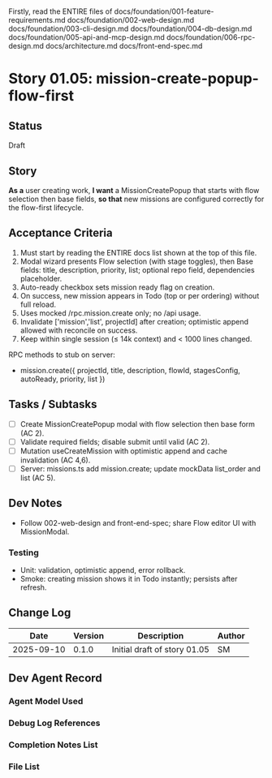 # <!-- Powered by BMAD™ Core -->

Firstly, read the ENTIRE files of 
docs/foundation/001-feature-requirements.md
docs/foundation/002-web-design.md
docs/foundation/003-cli-design.md
docs/foundation/004-db-design.md
docs/foundation/005-api-and-mcp-design.md
docs/foundation/006-rpc-design.md
docs/architecture.md
docs/front-end-spec.md

# Story 01.05: mission-create-popup-flow-first

## Status
Draft

## Story
**As a** user creating work,
**I want** a MissionCreatePopup that starts with flow selection then base fields,
**so that** new missions are configured correctly for the flow-first lifecycle.

## Acceptance Criteria
1) Must start by reading the ENTIRE docs list shown at the top of this file.
2) Modal wizard presents Flow selection (with stage toggles), then Base fields: title, description, priority, list; optional repo field, dependencies placeholder.
3) Auto-ready checkbox sets mission ready flag on creation.
4) On success, new mission appears in Todo (top or per ordering) without full reload.
5) Uses mocked /rpc.mission.create only; no /api usage.
6) Invalidate ['mission','list', projectId] after creation; optimistic append allowed with reconcile on success.
7) Keep within single session (≤ 14k context) and < 1000 lines changed.

RPC methods to stub on server:
- mission.create({ projectId, title, description, flowId, stagesConfig, autoReady, priority, list })

## Tasks / Subtasks
- [ ] Create MissionCreatePopup modal with flow selection then base form (AC 2).
- [ ] Validate required fields; disable submit until valid (AC 2).
- [ ] Mutation useCreateMission with optimistic append and cache invalidation (AC 4,6).
- [ ] Server: missions.ts add mission.create; update mockData list_order and list (AC 5).

## Dev Notes
- Follow 002-web-design and front-end-spec; share Flow editor UI with MissionModal.

### Testing
- Unit: validation, optimistic append, error rollback.
- Smoke: creating mission shows it in Todo instantly; persists after refresh.

## Change Log
| Date       | Version | Description                      | Author |
|------------|---------|----------------------------------|--------|
| 2025-09-10 | 0.1.0   | Initial draft of story 01.05     | SM     |

## Dev Agent Record
### Agent Model Used

### Debug Log References

### Completion Notes List

### File List

